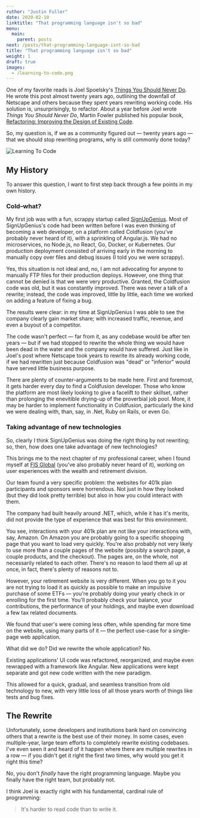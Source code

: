 ```yaml
---
ruthor: "Justin Fuller"
date: 2020-02-10
linktitle: "That programming language isn't so bad"
menu:
  main:
    parent: posts
next: /posts/that-programming-language-isnt-so-bad
title: "That programming language isn't so bad"
weight: 1
draft: true
images:
  - /learning-to-code.png
---
```


One of my favorite reads is Joel Spoelsky's [Things You Should Never Do](https://www.joelonsoftware.com/2000/04/06/things-you-should-never-do-part-i/). He wrote this post almost twenty years ago, outlining the downfall of Netscape and others because they spent years rewriting working code. His solution is, unsurprisingly, to refactor. About a year before Joel wrote _Things You Should Never Do_, Martin Fowler published his popular book, [Refactoring: Improving the Design of Existing Code](https://amzn.to/2R6rFkP).

So, my question is, if we as a community figured out — twenty years ago — that we should stop rewriting programs, why is still commonly done today?

<!--more-->

![Learning To Code](learning-to-code.png)

## My History

To answer this question, I want to first step back through a few points in my own history. 

### Cold–what?

My first job was with a fun, scrappy startup called [SignUpGenius](www.signupgenius.com). Most of SignUpGenius's code had been written before I was even thinking of becoming a web developer, on a platform called Coldfusion (you've probably never heard of it), with a sprinkling of Angular.js. We had no microservices, no Node.js, no React, Go, Docker, or Kubernetes. Our production deployment consisted of arriving early in the morning to manually copy over files and debug issues (I told you we were scrappy).

Yes, this situation is not ideal and, no, I am not advocating for anyone to manually FTP files for their production deploys. However, one thing that cannot be denied is that we were very productive. Granted, the Coldfusion code was old, but it was constantly improved. There was never a talk of a rewrite; instead, the code was improved, little by little, each time we worked on adding a feature of fixing a bug.

The results were clear: in my time at SignUpGenius I was able to see the company clearly gain market share; with increased traffic, revenue, and even a buyout of a competitor. 

The code wasn't perfect — far from it, as any codebase would be after ten years — but if we had stopped to rewrite the whole thing we would have been dead in the water and the company would have suffered. Just like in Joel's post where Netscape took years to rewrite its already working code, if we had rewritten just because Coldfusion was "dead" or "inferior" would have served little business purpose. 

There are plenty of counter-arguments to be made here. First and foremost, it gets harder every day to find a Coldfusion developer. Those who know the platform are most likely looking to give a facelift to their skillset, rather than prolonging the enevitible drying-up of the proverbial job pool. More, it may be harder to implement functionality in Coldfusion, particularly the kind we were dealing with, than, say, in .Net, Ruby on Rails, or even Go. 

### Taking advantage of new technologies

So, clearly I think SignUpGenius was doing the right thing by not rewriting; so, then, how does one take advantage of new technologies? 

This brings me to the next chapter of my professional career, when I found myself at [FIS Global](https://www.fisglobal.com/) (you've also probably never heard of it), working on user experiences with the wealth and retirement division.

Our team found a very specific problem: the websites for 401k plan participants and sponsors were horrendous. Not just in how they looked (but they did look pretty terrible) but also in how you could interact with them.

The company had built heavily around .NET, which, while it has it's merits, did not provide the type of experience that was best for this environment.

You see, interactions with your 401k plan are not like your interactions with, say, Amazon. On Amazon you are probably going to a specific shopping page that you want to load very quickly. You're also probably not very likely to use more than a couple pages of the website (possibly a search page, a couple products, and the checkout). The pages are, on the whole, not necessarily related to each other. There's no reason to laod them all up at once, in fact, there's plenty of reasons not to.

However, your retirement website is very different. When you go to it you are not trying to load it as quickly as possible to make an impulsive purchase of some ETFs — you're probably doing your yearly check in or enrolling for the first time. You'll probably check your balance, your contributions, the performance of your holdings, and maybe even download a few tax related documents.

We found that user's were coming less often, while spending far more time on the website, using many parts of it — the perfect use-case for a single-page web application.

What did we do? Did we rewrite the whole application? No.

Existing applications' UI code was refactored, reorganized, and maybe even rewrapped with a framework like Angular. New applications were kept separate and got new code written with the new paradigm. 

This allowed for a quick, gradual, and seamless transition from old technology to new, with very little loss of all those years worth of things like tests and bug fixes.

## The Rewrite

Unfortunately, some developers and institutions bank hard on convincing others that a rewrite is the best use of their money. In some cases, even multiple-year, large team efforts to completely rewrite existing codebases. I've even seen it and heard of it happen where there are multiple rewrites in a row — if you didn't get it right the first two times, why would you get it right this time?

No, you don't _finally_ have the right programming language. Maybe you finally have the right team, but probably not.

I think Joel is exactly right with his fundamental, cardinal rule of programming:

> It's harder to read code than to write it.
